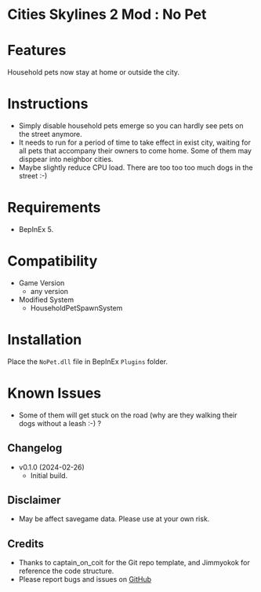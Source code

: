 # Cities Skylines 2 Mod : No Pet

# Features
Household pets now stay at home or outside the city.

# Instructions
- Simply disable household pets emerge so you can hardly see pets on the street anymore.
- It needs to run for a period of time to take effect in exist city, waiting for all pets that accompany their owners to come home. Some of them may disppear into neighbor cities.
- Maybe slightly reduce CPU load.  There are too too too much dogs in the street :-)

# Requirements
- BepInEx 5.

# Compatibility
- Game Version
   - any version
- Modified System
  - HouseholdPetSpawnSystem

# Installation
Place the `NoPet.dll` file in BepInEx `Plugins` folder.

# Known Issues
- Some of them will get stuck on the road (why are they walking their dogs without a leash :-) ?

## Changelog
- v0.1.0 (2024-02-26)
  - Initial build.

## Disclaimer
- May be affect savegame data. Please use at your own risk.

## Credits
  - Thanks to captain_on_coit for the Git repo template, and Jimmyokok for reference the code structure.
  - Please report bugs and issues on [GitHub]([https://github.com/Noel-leoN/NoPet/issues])




